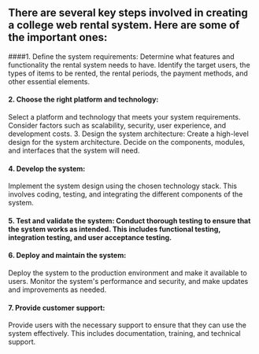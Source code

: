 ## There are several key steps involved in creating a college web rental system. Here are some of the important ones:



####1.	Define the system requirements:
Determine what features and functionality the rental system needs to have. Identify the target users, the types of items to be rented, the rental periods, the payment methods, and other essential elements.
#### 2.	Choose the right platform and technology: 
Select a platform and technology that meets your system requirements. Consider factors such as scalability, security, user experience, and development costs.
3.	Design the system architecture: 
Create a high-level design for the system architecture. Decide on the components, modules, and interfaces that the system will need.
#### 4.	Develop the system: 
Implement the system design using the chosen technology stack. This involves coding, testing, and integrating the different components of the system.
#### 5.	Test and validate the system: Conduct thorough testing to ensure that the system works as intended. This includes functional testing, integration testing, and user acceptance testing.
#### 6.	Deploy and maintain the system:
Deploy the system to the production environment and make it available to users. Monitor the system's performance and security, and make updates and improvements as needed.
#### 7.	Provide customer support:
Provide users with the necessary support to ensure that they can use the system effectively. This includes documentation, training, and technical support.

